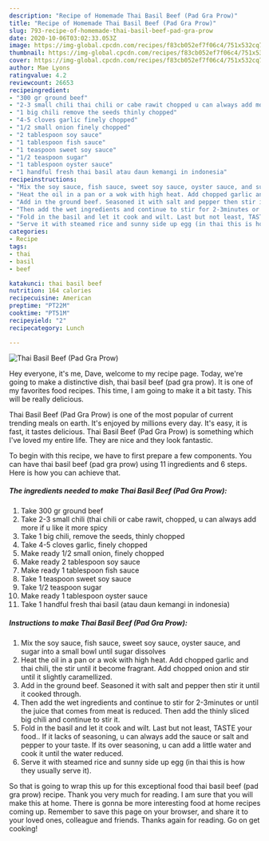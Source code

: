 ```yaml
---
description: "Recipe of Homemade Thai Basil Beef (Pad Gra Prow)"
title: "Recipe of Homemade Thai Basil Beef (Pad Gra Prow)"
slug: 793-recipe-of-homemade-thai-basil-beef-pad-gra-prow
date: 2020-10-06T03:02:33.053Z
image: https://img-global.cpcdn.com/recipes/f83cb052ef7f06c4/751x532cq70/thai-basil-beef-pad-gra-prow-recipe-main-photo.jpg
thumbnail: https://img-global.cpcdn.com/recipes/f83cb052ef7f06c4/751x532cq70/thai-basil-beef-pad-gra-prow-recipe-main-photo.jpg
cover: https://img-global.cpcdn.com/recipes/f83cb052ef7f06c4/751x532cq70/thai-basil-beef-pad-gra-prow-recipe-main-photo.jpg
author: Mae Lyons
ratingvalue: 4.2
reviewcount: 26653
recipeingredient:
- "300 gr ground beef"
- "2-3 small chili thai chili or cabe rawit chopped u can always add more if u like it more spicy"
- "1 big chili remove the seeds thinly chopped"
- "4-5 cloves garlic finely chopped"
- "1/2 small onion finely chopped"
- "2 tablespoon soy sauce"
- "1 tablespoon fish sauce"
- "1 teaspoon sweet soy sauce"
- "1/2 teaspoon sugar"
- "1 tablespoon oyster sauce"
- "1 handful fresh thai basil atau daun kemangi in indonesia"
recipeinstructions:
- "Mix the soy sauce, fish sauce, sweet soy sauce, oyster sauce, and sugar into a small bowl until sugar dissolves"
- "Heat the oil in a pan or a wok with high heat. Add chopped garlic and thai chili, the stir until it become fragrant. Add chopped onion and stir until it slightly caramellized."
- "Add in the ground beef. Seasoned it with salt and pepper then stir it until it cooked through."
- "Then add the wet ingredients and continue to stir for 2-3minutes or until the juice that comes from meat is reduced. Then add the thinly sliced big chili and continue to stir it."
- "Fold in the basil and let it cook and wilt. Last but not least, TASTE your food.. If it lacks of seasoning, u can always add the sauce or salt and pepper to your taste. If its over seasoning, u can add a little water and cook it until the water reduced."
- "Serve it with steamed rice and sunny side up egg (in thai this is how they usually serve it)."
categories:
- Recipe
tags:
- thai
- basil
- beef

katakunci: thai basil beef 
nutrition: 164 calories
recipecuisine: American
preptime: "PT22M"
cooktime: "PT51M"
recipeyield: "2"
recipecategory: Lunch

---
```



![Thai Basil Beef (Pad Gra Prow)](https://img-global.cpcdn.com/recipes/f83cb052ef7f06c4/751x532cq70/thai-basil-beef-pad-gra-prow-recipe-main-photo.jpg)

Hey everyone, it's me, Dave, welcome to my recipe page. Today, we're going to make a distinctive dish, thai basil beef (pad gra prow). It is one of my favorites food recipes. This time, I am going to make it a bit tasty. This will be really delicious.

Thai Basil Beef (Pad Gra Prow) is one of the most popular of current trending meals on earth. It's enjoyed by millions every day. It's easy, it is fast, it tastes delicious. Thai Basil Beef (Pad Gra Prow) is something which I've loved my entire life. They are nice and they look fantastic.




To begin with this recipe, we have to first prepare a few components. You can have thai basil beef (pad gra prow) using 11 ingredients and 6 steps. Here is how you can achieve that.

<!--inarticleads1-->

##### The ingredients needed to make Thai Basil Beef (Pad Gra Prow):

1. Take 300 gr ground beef
1. Take 2-3 small chili (thai chili or cabe rawit, chopped, u can always add more if u like it more spicy
1. Take 1 big chili, remove the seeds, thinly chopped
1. Take 4-5 cloves garlic, finely chopped
1. Make ready 1/2 small onion, finely chopped
1. Make ready 2 tablespoon soy sauce
1. Make ready 1 tablespoon fish sauce
1. Take 1 teaspoon sweet soy sauce
1. Take 1/2 teaspoon sugar
1. Make ready 1 tablespoon oyster sauce
1. Take 1 handful fresh thai basil (atau daun kemangi in indonesia)




<!--inarticleads2-->

##### Instructions to make Thai Basil Beef (Pad Gra Prow):

1. Mix the soy sauce, fish sauce, sweet soy sauce, oyster sauce, and sugar into a small bowl until sugar dissolves
1. Heat the oil in a pan or a wok with high heat. Add chopped garlic and thai chili, the stir until it become fragrant. Add chopped onion and stir until it slightly caramellized.
1. Add in the ground beef. Seasoned it with salt and pepper then stir it until it cooked through.
1. Then add the wet ingredients and continue to stir for 2-3minutes or until the juice that comes from meat is reduced. Then add the thinly sliced big chili and continue to stir it.
1. Fold in the basil and let it cook and wilt. Last but not least, TASTE your food.. If it lacks of seasoning, u can always add the sauce or salt and pepper to your taste. If its over seasoning, u can add a little water and cook it until the water reduced.
1. Serve it with steamed rice and sunny side up egg (in thai this is how they usually serve it).




So that is going to wrap this up for this exceptional food thai basil beef (pad gra prow) recipe. Thank you very much for reading. I am sure that you will make this at home. There is gonna be more interesting food at home recipes coming up. Remember to save this page on your browser, and share it to your loved ones, colleague and friends. Thanks again for reading. Go on get cooking!
